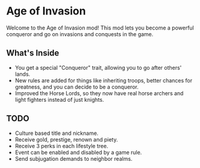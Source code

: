 # Age of Invasion

Welcome to the Age of Invasion mod! This mod lets you become a powerful conqueror and go on invasions and conquests in the game.

## What's Inside

- You get a special "Conqueror" trait, allowing you to go after others' lands.
- New rules are added for things like inheriting troops, better chances for greatness, and you can decide to be a conqueror.
- Improved the Horse Lords, so they now have real horse archers and light fighters instead of just knights.

## TODO

- Culture based title and nickname.
- Receive gold, prestige, renown and piety.
- Receive 3 perks in each lifestyle tree.
- Event can be enabled and disabled by a game rule.
- Send subjugation demands to neighbor realms.
